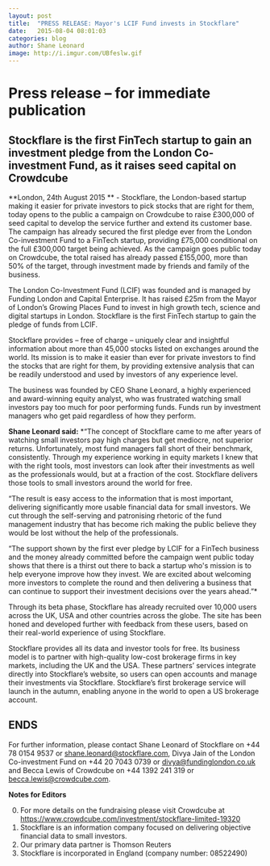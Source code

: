 ```yaml
---
layout: post
title:  "PRESS RELEASE: Mayor's LCIF Fund invests in Stockflare"
date:   2015-08-04 08:01:03
categories: blog
author: Shane Leonard
image: http://i.imgur.com/UBfeslw.gif
---
```


# Press release – for immediate publication

## Stockflare is the first FinTech startup to gain an investment pledge from the London Co-investment Fund, as it raises seed capital on Crowdcube

**London, 24th August 2015 ** - Stockflare, the London-based startup making it easier for private investors to pick stocks that are right for them, today opens to the public a campaign on Crowdcube to raise £300,000 of seed capital to develop the service further and extend its customer base.  The campaign has already secured the first pledge ever from the London Co-investment Fund to a FinTech startup, providing £75,000 conditional on the full £300,000 target being achieved.  As the campaign goes public today on Crowdcube, the total raised has already passed £155,000, more than 50% of the target, through investment made by friends and family of the business. 

The London Co-Investment Fund (LCIF) was founded and is managed by Funding London and Capital Enterprise.  It has raised £25m from the Mayor of London’s Growing Places Fund to invest in high growth tech, science and digital startups in London.  Stockflare is the first FinTech startup to gain the pledge of funds from LCIF. 

Stockflare provides – free of charge – uniquely clear and insightful information about more than 45,000 stocks listed on exchanges around the world.  Its mission is to make it easier than ever for private investors to find the stocks that are right for them, by providing extensive analysis that can be readily understood and used by investors of any experience level. 

The business was founded by CEO Shane Leonard, a highly experienced and award-winning equity analyst, who was frustrated watching small investors pay too much for poor performing funds.  Funds run by investment managers who get paid regardless of how they perform.

**Shane Leonard said:** *“The concept of Stockflare came to me after years of watching small investors pay high charges but get mediocre, not superior returns. Unfortunately, most fund managers fall short of their benchmark, consistently.  Through my experience working in equity markets I knew that with the right tools, most investors can look after their investments as well as the professionals would, but at a fraction of the cost. Stockflare delivers those tools to small investors around the world for free. 

“The result is easy access to the information that is most important, delivering significantly more usable financial data for small investors. We cut through the self-serving and patronising rhetoric of the fund management industry that has become rich making the public believe they would be lost without the help of the professionals.

“The support shown by the first ever pledge by LCIF for a FinTech business and the money already committed before the campaign went public today shows that there is a thirst out there to back a startup who's mission is to help everyone improve how they invest. We are excited about welcoming more investors to complete the round and then delivering a business that can continue to support their investment decisions over the years ahead.”*

Through its beta phase, Stockflare has already recruited over 10,000 users across the UK, USA and other countries across the globe. The site has been honed and developed further with feedback from these users, based on their real-world experience of using Stockflare. 

Stockflare provides all its data and investor tools for free. Its business model is to partner with high-quality low-cost brokerage firms in key markets, including the UK and the USA. These partners’ services integrate directly into Stockflare’s website, so users can open accounts and manage their investments via Stockflare. Stockflare’s first brokerage service will launch in the autumn, enabling anyone in the world to open a US brokerage account.

## ENDS

For further information, please contact Shane Leonard of Stockflare on +44 78 0154 9537 or [shane.leonard@stockflare.com](mailto:shane.leonard@stockflare.com), Divya Jain of the London Co-investment Fund on +44 20 7043 0739 or [divya@fundinglondon.co.uk](mailto:divya@fundinglondon.co.uk) and Becca Lewis of Crowdcube on +44 1392 241 319 or [becca.lewis@crowdcube.com](mailto:becca.lewis@crowdcube.com). 

**Notes for Editors**

0.	For more details on the fundraising please visit Crowdcube at https://www.crowdcube.com/investment/stockflare-limited-19320
0.	Stockflare is an information company focused on delivering objective financial data to small investors. 
0.	Our primary data partner is Thomson Reuters
0.	Stockflare is incorporated in England (company number: 08522490)              

